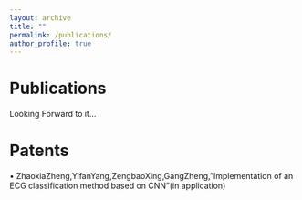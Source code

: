 ```yaml
---
layout: archive
title: ""
permalink: /publications/
author_profile: true
---
```


Publications
======
Looking Forward to it...

Patents
======
 • ZhaoxiaZheng,YifanYang,ZengbaoXing,GangZheng,”Implementation of an ECG classification method based on CNN”(in application)
